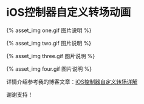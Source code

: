 # iOS控制器自定义转场动画
{% asset_img one.gif 图片说明 %}

{% asset_img two.gif 图片说明 %}

{% asset_img three.gif 图片说明 %}

{% asset_img four.gif 图片说明 %}

详情介绍参考我的博客文章：[iOS控制器自定义转场详解](https://feijunjie.github.io/2019/09/05/iOS%E6%8E%A7%E5%88%B6%E5%99%A8%E8%87%AA%E5%AE%9A%E4%B9%89%E8%BD%AC%E5%9C%BA%E8%AF%A6%E8%A7%A3/#more)

谢谢支持！